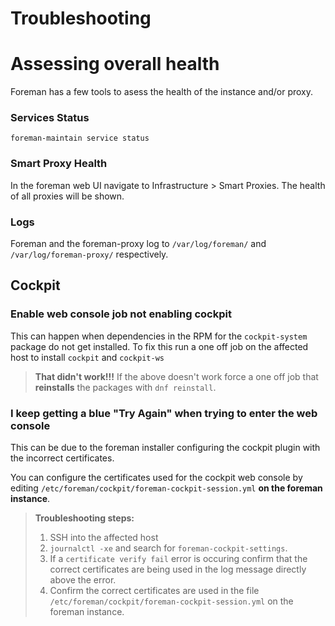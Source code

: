 # Troubleshooting

# Assessing overall health

Foreman has a few tools to asess the health of the instance and/or proxy.

### Services Status

`foreman-maintain service status`

### Smart Proxy Health

In the foreman web UI navigate to Infrastructure > Smart Proxies. The health of all proxies will be shown.

### Logs

Foreman and the foreman-proxy log to `/var/log/foreman/` and `/var/log/foreman-proxy/` respectively.

## Cockpit

### Enable web console job not enabling cockpit

This can happen when dependencies in the RPM for the `cockpit-system` package do not get installed. To fix this run a one off job on the affected host to install `cockpit` and `cockpit-ws`

> **That didn't work!!!** 
> If the above doesn't work force a one off job that **reinstalls** the packages with `dnf reinstall`.

### I keep getting a blue "Try Again" when trying to enter the web console

This can be due to the foreman installer configuring the cockpit plugin with the incorrect certificates.

You can configure the certificates used for the cockpit web console by editing `/etc/foreman/cockpit/foreman-cockpit-session.yml` **on the foreman instance**.

> **Troubleshooting steps:** 
>    1. SSH into the affected host
>    2. `journalctl -xe` and search for `foreman-cockpit-settings`. 
>    3. If a `certificate verify fail` error is occuring confirm that the correct certificates are being used in the log message directly above the error.
>    4. Confirm the correct certificates are used in the file `/etc/foreman/cockpit/foreman-cockpit-session.yml` on the foreman instance.

